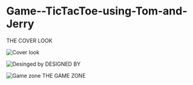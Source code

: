 # Game--TicTacToe-using-Tom-and-Jerry
THE COVER LOOK





![Cover look](https://user-images.githubusercontent.com/85864155/121852101-9c44fa80-cd0c-11eb-8a79-42a89cc0640a.PNG)

![Desinged by](https://user-images.githubusercontent.com/85864155/121852268-de6e3c00-cd0c-11eb-8be2-51d2b4a0795d.PNG)
DESIGNED BY

![Game zone](https://user-images.githubusercontent.com/85864155/121852284-e332f000-cd0c-11eb-83a1-84c718f181a5.PNG)
THE GAME ZONE
